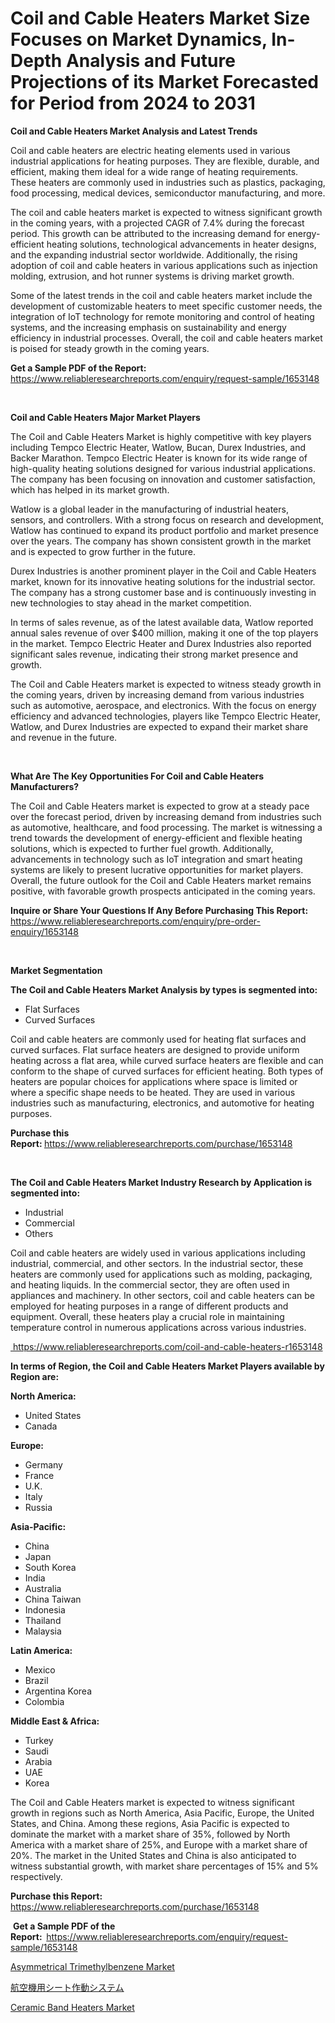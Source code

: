 <p><h1>Coil and Cable Heaters Market Size Focuses on Market Dynamics, In-Depth Analysis and Future Projections of its Market Forecasted for Period from 2024 to 2031</h1></p><p><strong>Coil and Cable Heaters Market Analysis and Latest Trends</strong></p>
<p><p>Coil and cable heaters are electric heating elements used in various industrial applications for heating purposes. They are flexible, durable, and efficient, making them ideal for a wide range of heating requirements. These heaters are commonly used in industries such as plastics, packaging, food processing, medical devices, semiconductor manufacturing, and more.</p><p>The coil and cable heaters market is expected to witness significant growth in the coming years, with a projected CAGR of 7.4% during the forecast period. This growth can be attributed to the increasing demand for energy-efficient heating solutions, technological advancements in heater designs, and the expanding industrial sector worldwide. Additionally, the rising adoption of coil and cable heaters in various applications such as injection molding, extrusion, and hot runner systems is driving market growth.</p><p>Some of the latest trends in the coil and cable heaters market include the development of customizable heaters to meet specific customer needs, the integration of IoT technology for remote monitoring and control of heating systems, and the increasing emphasis on sustainability and energy efficiency in industrial processes. Overall, the coil and cable heaters market is poised for steady growth in the coming years.</p></p>
<p><strong>Get a Sample PDF of the Report:&nbsp;</strong> <a href="https://www.reliableresearchreports.com/enquiry/request-sample/1653148">https://www.reliableresearchreports.com/enquiry/request-sample/1653148</a></p>
<p>&nbsp;</p>
<p><strong>Coil and Cable Heaters Major Market Players</strong></p>
<p><p>The Coil and Cable Heaters Market is highly competitive with key players including Tempco Electric Heater, Watlow, Bucan, Durex Industries, and Backer Marathon. Tempco Electric Heater is known for its wide range of high-quality heating solutions designed for various industrial applications. The company has been focusing on innovation and customer satisfaction, which has helped in its market growth. </p><p>Watlow is a global leader in the manufacturing of industrial heaters, sensors, and controllers. With a strong focus on research and development, Watlow has continued to expand its product portfolio and market presence over the years. The company has shown consistent growth in the market and is expected to grow further in the future.</p><p>Durex Industries is another prominent player in the Coil and Cable Heaters market, known for its innovative heating solutions for the industrial sector. The company has a strong customer base and is continuously investing in new technologies to stay ahead in the market competition. </p><p>In terms of sales revenue, as of the latest available data, Watlow reported annual sales revenue of over $400 million, making it one of the top players in the market. Tempco Electric Heater and Durex Industries also reported significant sales revenue, indicating their strong market presence and growth. </p><p>The Coil and Cable Heaters market is expected to witness steady growth in the coming years, driven by increasing demand from various industries such as automotive, aerospace, and electronics. With the focus on energy efficiency and advanced technologies, players like Tempco Electric Heater, Watlow, and Durex Industries are expected to expand their market share and revenue in the future.</p></p>
<p>&nbsp;</p>
<p><strong>What Are The Key Opportunities For Coil and Cable Heaters Manufacturers?</strong></p>
<p><p>The Coil and Cable Heaters market is expected to grow at a steady pace over the forecast period, driven by increasing demand from industries such as automotive, healthcare, and food processing. The market is witnessing a trend towards the development of energy-efficient and flexible heating solutions, which is expected to further fuel growth. Additionally, advancements in technology such as IoT integration and smart heating systems are likely to present lucrative opportunities for market players. Overall, the future outlook for the Coil and Cable Heaters market remains positive, with favorable growth prospects anticipated in the coming years.</p></p>
<p><strong>Inquire or Share Your Questions If Any Before Purchasing This Report:</strong> <a href="https://www.reliableresearchreports.com/enquiry/pre-order-enquiry/1653148">https://www.reliableresearchreports.com/enquiry/pre-order-enquiry/1653148</a></p>
<p>&nbsp;</p>
<p><strong>Market Segmentation</strong></p>
<p><strong>The Coil and Cable Heaters Market Analysis by types is segmented into:</strong></p>
<p><ul><li>Flat Surfaces</li><li>Curved Surfaces</li></ul></p>
<p><p>Coil and cable heaters are commonly used for heating flat surfaces and curved surfaces. Flat surface heaters are designed to provide uniform heating across a flat area, while curved surface heaters are flexible and can conform to the shape of curved surfaces for efficient heating. Both types of heaters are popular choices for applications where space is limited or where a specific shape needs to be heated. They are used in various industries such as manufacturing, electronics, and automotive for heating purposes.</p></p>
<p><strong>Purchase this Report:&nbsp;</strong><a href="https://www.reliableresearchreports.com/purchase/1653148">https://www.reliableresearchreports.com/purchase/1653148</a></p>
<p>&nbsp;</p>
<p><strong>The Coil and Cable Heaters Market Industry Research by Application is segmented into:</strong></p>
<p><ul><li>Industrial</li><li>Commercial</li><li>Others</li></ul></p>
<p><p>Coil and cable heaters are widely used in various applications including industrial, commercial, and other sectors. In the industrial sector, these heaters are commonly used for applications such as molding, packaging, and heating liquids. In the commercial sector, they are often used in appliances and machinery. In other sectors, coil and cable heaters can be employed for heating purposes in a range of different products and equipment. Overall, these heaters play a crucial role in maintaining temperature control in numerous applications across various industries.</p></p>
<p><a href="https://www.reliableresearchreports.com/coil-and-cable-heaters-r1653148">&nbsp;https://www.reliableresearchreports.com/coil-and-cable-heaters-r1653148</a></p>
<p><strong>In terms of Region, the Coil and Cable Heaters Market Players available by Region are:</strong></p>
<p>
    <p> <strong> North America: </strong>
        <ul>
            <li>United States</li>
            <li>Canada</li>
        </ul>
        </p> 
    <p> <strong> Europe: </strong>
        <ul>
            <li>Germany</li>
            <li>France</li>
            <li>U.K.</li>
            <li>Italy</li>
            <li>Russia</li>
        </ul>
        </p> 
    <p> <strong> Asia-Pacific: </strong>
        <ul>
            <li>China</li>
            <li>Japan</li>
            <li>South Korea</li>
            <li>India</li>
            <li>Australia</li>
            <li>China Taiwan</li>
            <li>Indonesia</li>
            <li>Thailand</li>
            <li>Malaysia</li>
        </ul>
        </p> 
    <p> <strong> Latin America: </strong>
        <ul>
            <li>Mexico</li>
            <li>Brazil</li>
            <li>Argentina Korea</li>
            <li>Colombia</li>
        </ul>
        </p> 
    <p> <strong> Middle East & Africa: </strong>
        <ul>
            <li>Turkey</li>
            <li>Saudi</li>
            <li>Arabia</li>
            <li>UAE</li>
            <li>Korea</li>
        </ul>
    </p>
    </p>
<p><p>The Coil and Cable Heaters market is expected to witness significant growth in regions such as North America, Asia Pacific, Europe, the United States, and China. Among these regions, Asia Pacific is expected to dominate the market with a market share of 35%, followed by North America with a market share of 25%, and Europe with a market share of 20%. The market in the United States and China is also anticipated to witness substantial growth, with market share percentages of 15% and 5% respectively.</p></p>
<p><strong>Purchase this Report: </strong><a href="https://www.reliableresearchreports.com/purchase/1653148">https://www.reliableresearchreports.com/purchase/1653148</a></p>
<p>&nbsp;<strong>Get a Sample PDF of the Report:&nbsp;&nbsp;</strong><a href="https://www.reliableresearchreports.com/enquiry/request-sample/1653148">https://www.reliableresearchreports.com/enquiry/request-sample/1653148</a></p>
<p><strong></strong></p>
<p><p><a href="https://issuu.com/reportprime-2/docs/asymmetrical-trimethylbenzene-market-size-2030.ppt">Asymmetrical Trimethylbenzene Market</a></p><p><a href="https://github.com/oqxogxyvqe90775/Market-Research-Report-List-2/blob/main/329064953069.md">航空機用シート作動システム</a></p><p><a href="https://github.com/RoccoManning/Market-Research-Report-List-4/blob/main/ceramic-band-heaters-market.md">Ceramic Band Heaters Market</a></p></p>